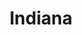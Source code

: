 ---
title: Indiana
crosslinks:
- TrueCrimeDiscussion
- indianapolis
- ShitPoliticsSays
- Political_Revolution
- technology
- nottheonion
- chargeyourphone
- DeMotte
- hiking
- SouthBend
- GreenLattice
- Enough_Sanders_Spam
- The_Donald
- NSFWIAMA
- WTF
- AmericanPlantSwap
- fortwayne
- illinois
- OldSchoolCool
---